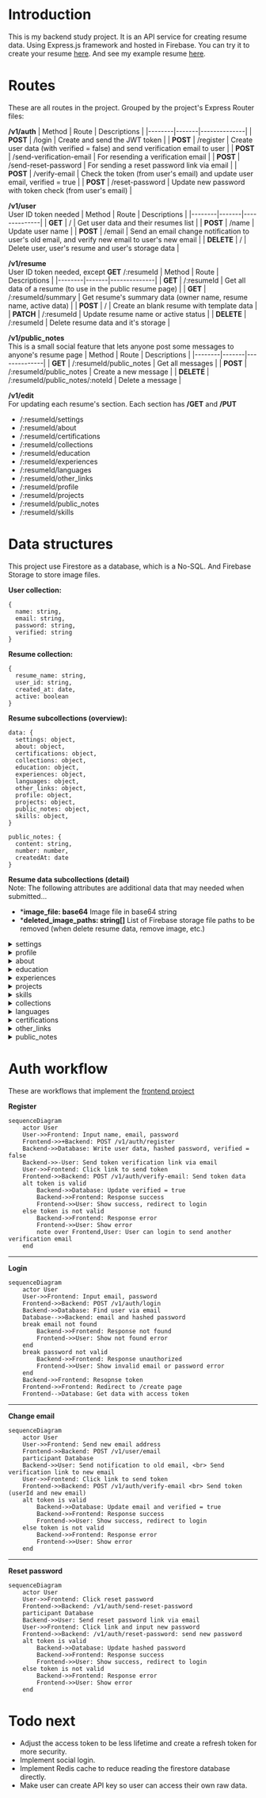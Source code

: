# Introduction

This is my backend study project. It is an API service for creating resume data. Using Express.js framework and hosted in Firebase.
You can try it to create your resume [here](https://themiddnigth.github.io/#/create).
And see my example resume [here](https://themiddnigth.github.io).

# Routes

These are all routes in the project. Grouped by the project's Express Router files:

**/v1/auth**
| Method | Route | Descriptions |
|--------|-------|--------------|
| **POST** | /login | Create and send the JWT token |
| **POST** | /register | Create user data (with verified = false) and send verification email to user |
| **POST** | /send-verification-email | For resending a verification email |
| **POST** | /send-reset-password | For sending a reset password link via email |
| **POST** | /verify-email | Check the token (from user's email) and update user email, verified = true |
| **POST** | /reset-password | Update new password with token check (from user's email) |

**/v1/user** <br> User ID token needed
| Method | Route | Descriptions |
|--------|-------|--------------|
| **GET** | / | Get user data and their resumes list |
| **POST** | /name | Update user name |
| **POST** | /email | Send an email change notification to user's old email, and verify new email to user's new email |
| **DELETE** | / | Delete user, user's resume and user's storage data |
    
**/v1/resume** <br> User ID token needed, except **GET** /:resumeId
| Method | Route | Descriptions |
|--------|-------|--------------|
| **GET** | /:resumeId | Get all data of a resume (to use in the public resume page) |
| **GET** | /:resumeId/summary | Get resume's summary data (owner name, resume name, active data) |
| **POST** | / | Create an blank resume with template data |
| **PATCH** | /:resumeId | Update resume name or active status |
| **DELETE** | /:resumeId | Delete resume data and it's storage |
    
**/v1/public_notes** <br> This is a small social feature that lets anyone post some messages to anyone's resume page
| Method | Route | Descriptions |
|--------|-------|--------------|
| **GET** | /:resumeId/public_notes | Get all messages |
| **POST** | /:resumeId/public_notes | Create a new message |
| **DELETE** | /:resumeId/public_notes/:noteId | Delete a message |
    
**/v1/edit** <br> For updating each resume's section. Each section has **/GET** and **/PUT**
- /:resumeId/settings
- /:resumeId/about
- /:resumeId/certifications
- /:resumeId/collections
- /:resumeId/education
- /:resumeId/experiences
- /:resumeId/languages
- /:resumeId/other_links
- /:resumeId/profile
- /:resumeId/projects
- /:resumeId/public_notes
- /:resumeId/skills

# Data structures

This project use Firestore as a database, which is a No-SQL. And Firebase Storage to store image files.

**User collection:**
```
{
  name: string, 
  email: string, 
  password: string, 
  verified: string
}
```

**Resume collection:**
```
{
  resume_name: string,
  user_id: string,
  created_at: date,
  active: boolean
}
```
**Resume subcollections (overview):** <br>
```
data: {
  settings: object,
  about: object,
  certifications: object,
  collections: object,
  education: object,
  experiences: object,
  languages: object,
  other_links: object,
  profile: object,
  projects: object,
  public_notes: object,
  skills: object,
}

public_notes: {
  content: string,
  number: number,
  createdAt: date
}
```

**Resume data subcollections (detail)** <br>
Note: The following attributes are additional data that may needed when submitted...
- ***image_file: base64** Image file in base64 string
- ***deleted_image_paths: string[]** List of Firebase storage file paths to be removed (when delete resume data, remove image, etc.)
<details>
  <summary>settings</summary>

  ```
    layout: number,
    background": {
      mode: number,
      color: string,
      image_url: string,
      image_path: string
      *image_file: base64,
    },
    intro: {
      title: string,
      subtitle: string,
      enter_button: string
    }
  ```
</details>

<details>
  <summary>profile</summary>
  
  ```
    subtitle: string,
    image_url: string,
    image_path: string,
    *image_file: base64,
    contact: {
      location: string,
      email: string,
      phone: string,
    }
    links: [
      {
        title: string,
        url: string
      },
    ]
  ```
</details>

<details>
  <summary>about</summary>

  ```
    active: boolean,
    title: string,
    subtitle: string,
    data: [
      { content: string },
    ]
  ```
</details>

<details>
  <summary>education</summary>

  ```
    active: boolean,
    title: string,
    subtitle: string,
    display_limit: number,
    data: [
      {
        active: boolean,
        title: string,
        degree: string,
        school: string,
        from: string,
        to: string,
        current: boolean
      },
    ]
  ```
</details>

<details>
  <summary>experiences</summary>

  ```
    active: boolean,
    title: string,
    subtitle: string,
    display_limit: number,
    data: [
      {
        active: boolean
        title: string
        company: string
        from: string
        to: string
        current: boolean
        description: [
          { content: string },
        ]
      },
    ]
  ```
</details>

<details>
  <summary>projects</summary>

  ```
    active: boolean,
    title: string,
    subtitle: string,
    display_limit: number,
    display_mode: number,
    data: [
      {
        title: string,
        tags: string[],
        image_url: string,
        image_path: string,
        *image_file: base64,
        description: string,
        public_link: string,
        createdAt: string,
        links: [
          {
            title: string,
            url: string
          },
        ]
      },
    ]
    *deleted_image_paths: string[]
  ```
</details>

<details>
  <summary>skills</summary>

  ```
    active: boolean,
    title: string,
    subtitle: string,
    display_limit: number,
    data: [
      {
        active: boolean,
        title: string,
        level: string,
        description: string,
        image_url: string,
        image_path: string,
        *image_file: base64,
        isMono: boolean
      }
    ]
    *deleted_image_paths: string[]
  ```
</details>

<details>
  <summary>collections</summary>

  ```
    active: boolean,
    title: string,
    subtitle: string,
    display_limit: number,
    data: [
      {
        active: boolean,
        title: string,
        description: string,
        image_url: string,
        image_path: string,
        *image_file: base64,
        isMono: boolean
      }
    ]
    *deleted_image_paths: string[]
  ```
</details>

<details>
  <summary>languages</summary>

  ```
    active: boolean,
    title: string,
    subtitle: string,
    display_limit: number,
    read: { value: number, level: string },
    write: { value: number, level: string },
    listen: { value: number, level: string },
    speak: { value: number, level: string },
  ```
</details>

<details>
  <summary>certifications</summary>

  ```
    active: boolean,
    title: string,
    subtitle: string,
    display_limit: number,
    data: [
      {
        active: boolean,
        title: string,
        issuedBy: string,
        issuedDate: string,
        credentialUrl: string,
        image_url: string,
        image_path: string,
        *image_file: base64,
      },
    ],
    *deleted_image_paths: string[]
  ```
</details>

<details>
  <summary>other_links</summary>

  ```
    active: boolean,
    title: string,
    subtitle: string,
    display_limit: number,
    data: [
      { title: string, url: string },
    ]
  ```
</details>

<details>
  <summary>public_notes</summary>

  ```
    active: boolean,
    title: string,
    subtitle: string,
    display_limit: number,
  ```
</details>

# Auth workflow
These are workflows that implement the [frontend project](https://github.com/themiddnight/themiddnight.github.io)

**Register**
```mermaid
sequenceDiagram
    actor User
    User->>Frontend: Input name, email, password
    Frontend->>+Backend: POST /v1/auth/register
    Backend->>Database: Write user data, hashed password, verified = false
    Backend->>-User: Send token verification link via email
    User->>Frontend: Click link to send token
    Frontend->>Backend: POST /v1/auth/verify-email: Send token data
    alt token is valid
        Backend->>Database: Update verified = true
        Backend->>Frontend: Response success
        Frontend->>User: Show success, redirect to login
    else token is not valid
        Backend->>Frontend: Response error
        Frontend->>User: Show error
        note over Frontend,User: User can login to send another verification email
    end
```

---

**Login**
```mermaid
sequenceDiagram
    actor User
    User->>Frontend: Input email, password
    Frontend->>Backend: POST /v1/auth/login
    Backend->>Database: Find user via email
    Database-->>Backend: email and hashed password
    break email not found
        Backend->>Frontend: Response not found
        Frontend->>User: Show not found error
    end
    break password not valid
        Backend->>Frontend: Response unauthorized
        Frontend->>User: Show invalid email or password error
    end
    Backend->>Frontend: Resopnse token
    Frontend->>Frontend: Redirect to /create page
    Frontend-->Database: Get data with access token
```

---

**Change email**
```mermaid
sequenceDiagram
    actor User
    User->>Frontend: Send new email address
    Frontend->>Backend: POST /v1/user/email
    participant Database
    Backend->>User: Send notification to old email, <br> Send verification link to new email
    User->>Frontend: Click link to send token
    Frontend->>Backend: POST /v1/auth/verify-email <br> Send token (userId and new email)
    alt token is valid
        Backend->>Database: Update email and verified = true
        Backend->>Frontend: Response success
        Frontend->>User: Show success, redirect to login
    else token is not valid
        Backend->>Frontend: Response error
        Frontend->>User: Show error
    end
```

---

**Reset password**
```mermaid
sequenceDiagram
    actor User
    User->>Frontend: Click reset password
    Frontend->>Backend: /v1/auth/send-reset-password
    participant Database
    Backend->>User: Send reset password link via email
    User->>Frontend: Click link and input new password
    Frontend->>Backend: /v1/auth/reset-password: send new password
    alt token is valid
        Backend->>Database: Update hashed password
        Backend->>Frontend: Response success
        Frontend->>User: Show success, redirect to login
    else token is not valid
        Backend->>Frontend: Response error
        Frontend->>User: Show error
    end
```


# Todo next

- Adjust the access token to be less lifetime and create a refresh token for more security.
- Implement social login.
- Implement Redis cache to reduce reading the firestore database directly.
- Make user can create API key so user can access their own raw data.
